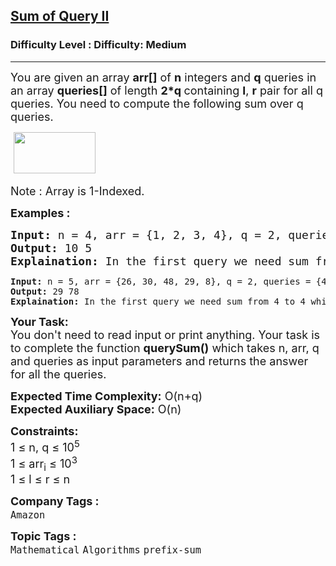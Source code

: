 <h2><a href="https://www.geeksforgeeks.org/problems/sum-of-query-ii5310/1?page=1&difficulty=Medium&status=unsolved&sortBy=submissions">Sum of Query II</a></h2><h3>Difficulty Level : Difficulty: Medium</h3><hr><div class="problems_problem_content__Xm_eO"><p><span style="font-size: 18px;">You are given an array <strong>arr[]</strong> of <strong>n</strong> integers and <strong>q</strong> queries in an array <strong>queries[]</strong> of length <strong>2*q </strong>containing <strong>l</strong>, <strong>r</strong> pair for all q queries. You need to compute the following sum over q queries.</span></p>
<p><span style="font-size: 18px;">&nbsp;<img src="https://media.geeksforgeeks.org/img-practice/prod/addEditProblem/705010/Web/Other/blobid0_1717675141.png" width="131" height="66"></span></p>
<p><span style="font-size: 18px;">Note : Array is 1-Indexed.</span></p>
<p><strong><span style="font-size: 18px;">Examples :<br></span></strong></p>
<pre><span style="font-size: 18px;"><strong>Input:</strong> n = 4, arr = {1, 2, 3, 4}, q = 2, queries = {1, 4, 2, 3}
<strong>Output:</strong> 10 5
<strong>Explaination:</strong> In the first query we need sum from 1 to 4 which is 1+2+3+4 = 10. In the second query we need sum from 2 to 3 which is 2 + 3 = 5.<br></span></pre>
<pre><strong>Input:</strong> n = 5, arr = {26, 30, 48, 29, 8}, q = 2, queries = {4, 4, 2, 3}
<strong>Output:</strong> 29 78
<strong>Explaination:</strong> In the first query we need sum from 4 to 4 which is 29. In the second query we need sum from 2 to 3 which is 30 + 48 = 78.</pre>
<p><span style="font-size: 18px;"><strong>Your Task:</strong><br>You don't need to read input or print anything. Your task is to complete the function <strong>querySum()</strong> which takes n, arr, q and queries as input parameters and returns the answer for all the queries.</span></p>
<p><span style="font-size: 18px;"><strong>Expected Time Complexity:</strong> O(n+q)<br><strong>Expected Auxiliary Space:</strong> O(n)</span></p>
<p><span style="font-size: 18px;"><strong>Constraints:</strong><br>1 ≤ n, q ≤ 10<sup>5</sup><br>1 ≤ arr<sub>i</sub> ≤ 10<sup>3</sup><br>1 ≤ l ≤ r ≤ n</span></p></div><p><span style=font-size:18px><strong>Company Tags : </strong><br><code>Amazon</code>&nbsp;<br><p><span style=font-size:18px><strong>Topic Tags : </strong><br><code>Mathematical</code>&nbsp;<code>Algorithms</code>&nbsp;<code>prefix-sum</code>&nbsp;